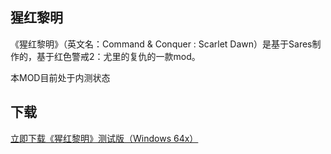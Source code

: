 ## 猩红黎明
《猩红黎明》（英文名：Command & Conquer : Scarlet Dawn）是基于Sares制作的，基于红色警戒2：尤里的复仇的一款mod。

本MOD目前处于内测状态
## 下载
[立即下载《猩红黎明》测试版（Windows 64x）](download.renegades.online)
